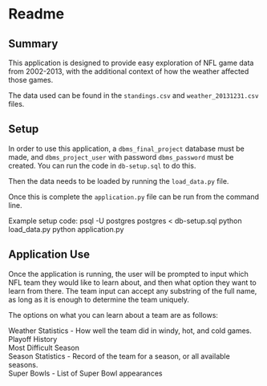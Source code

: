 # Readme

## Summary

This application is designed to provide easy exploration of NFL game data from 2002-2013, with the additional context of how the weather affected those games.

The data used can be found in the `standings.csv` and `weather_20131231.csv` files.


## Setup

In order to use this application, a `dbms_final_project` database must be made, and `dbms_project_user` with password `dbms_password` must be created. You can run the code in `db-setup.sql` to do this.

Then the data needs to be loaded by running the `load_data.py` file.

Once this is complete the `application.py` file can be run from the command line.

Example setup code:
psql -U postgres postgres < db-setup.sql
python load_data.py
python application.py


## Application Use

Once the application is running, the user will be prompted to input which NFL team they would like to learn about, and then what option they want to learn from there. The team input can accept any substring of the full name, as long as it is enough to determine the team uniquely.


The options on what you can learn about a team are as follows:

Weather Statistics - How well the team did in windy, hot, and cold games.<br>
Playoff History<br>
Most Difficult Season<br>
Season Statistics - Record of the team for a season, or all available seasons.<br>
Super Bowls - List of Super Bowl appearances

